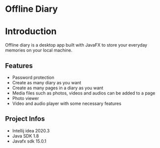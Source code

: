 # Offline Diary
# Introduction
Offline diary is a desktop app built with JavaFX to store your everyday memories on your local machine.

## Features
- Password protection
- Create as many diary as you want
- Create as many pages in a diary as you want
- Media files such as photos, videos and audios can be added to a page
- Photo viewer
- Video and audio player with some necessary features

## Project Infos
- Intellij idea 2020.3
- Java SDK 1.8
- Javafx sdk 15.0.1


